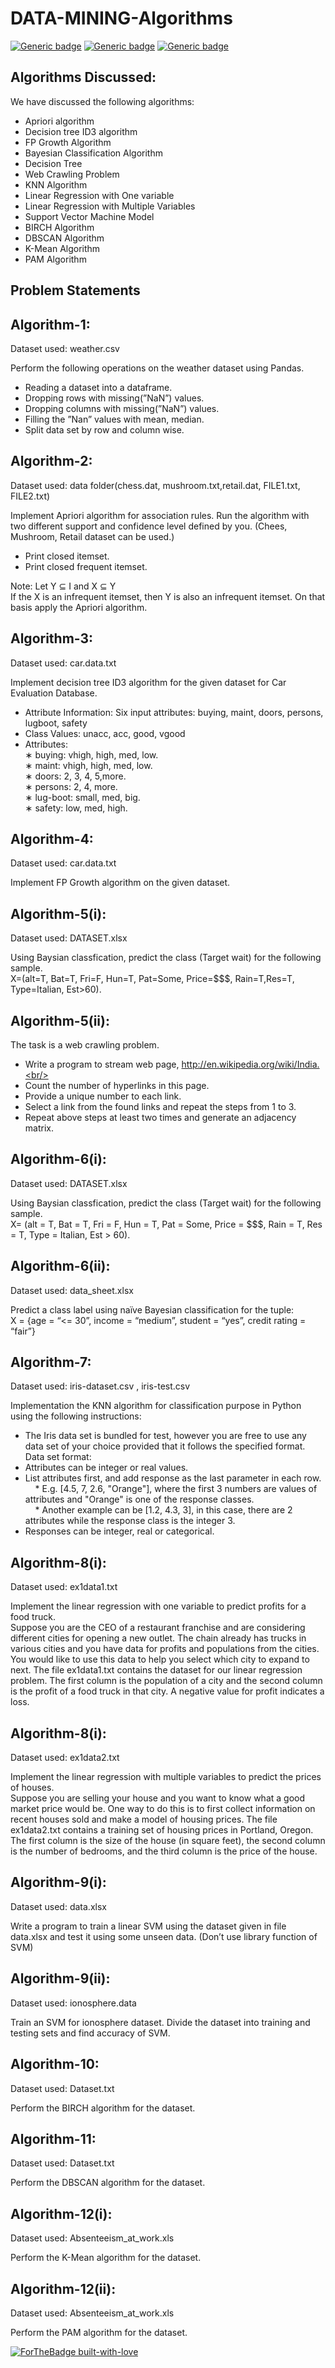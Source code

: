# DATA-MINING-Algorithms

[![Generic badge](https://img.shields.io/badge/DATA-MINING-<BLUE>.svg)](https://shields.io/)
[![Generic badge](https://img.shields.io/badge/MACHINE-LEARNING-<BLUE>.svg)](https://shields.io/)
[![Generic badge](https://img.shields.io/badge/LANGUAGE-PYTHON-<BLUE>.svg)](https://shields.io/)

## Algorithms Discussed:

We have discussed the following algorithms:

* Apriori algorithm
* Decision tree ID3 algorithm
* FP Growth Algorithm
* Bayesian Classification Algorithm
* Decision Tree
* Web Crawling Problem
* KNN Algorithm
* Linear Regression with One variable
* Linear Regression with Multiple Variables
* Support Vector Machine Model
* BIRCH Algorithm
* DBSCAN Algorithm
* K-Mean Algorithm
* PAM Algorithm

## Problem Statements

## Algorithm-1:
Dataset used: weather.csv <br/>

Perform the following operations on the weather dataset using Pandas.<br/>
* Reading a dataset into a dataframe.<br/>
* Dropping rows with missing(”NaN”) values.<br/>
* Dropping columns with missing(”NaN”) values.<br/>
* Filling the ”Nan” values with mean, median.<br/>
* Split data set by row and column wise.<br/>

## Algorithm-2:
Dataset used: data folder(chess.dat, mushroom.txt,retail.dat, FILE1.txt, FILE2.txt) <br/>

Implement Apriori algorithm for association rules. Run the algorithm with two different support and confidence level defined by you. (Chees, Mushroom, Retail dataset can be used.)<br/>
* Print closed itemset.<br/>
* Print closed frequent itemset.<br/>

Note: Let Y ⊆ I and X ⊆ Y<br/>
If the X is an infrequent itemset, then Y is also an infrequent itemset. On that basis apply the Apriori algorithm.<br/>

## Algorithm-3:
Dataset used: car.data.txt <br/>

Implement decision tree ID3 algorithm for the given dataset for Car Evaluation Database. <br/>
* Attribute Information: Six input attributes: buying, maint, doors, persons, lugboot, safety <br/>
* Class Values: unacc, acc, good, vgood <br/>
* Attributes: <br/>
    ∗ buying: vhigh, high, med, low. <br/>
    ∗ maint: vhigh, high, med, low. <br/>
    ∗ doors: 2, 3, 4, 5,more. <br/>
    ∗ persons: 2, 4, more. <br/>
    ∗ lug-boot: small, med, big. <br/>
    ∗ safety: low, med, high. <br/>

## Algorithm-4:<br>
Dataset used: car.data.txt <br/>

Implement FP Growth algorithm on the given dataset.

## Algorithm-5(i):<br>
Dataset used: DATASET.xlsx <br/>  

Using Baysian classfication, predict the class (Target wait) for the following sample. <br/>
X=(alt=T, Bat=T, Fri=F, Hun=T, Pat=Some, Price=$$$, Rain=T,Res=T, Type=Italian, Est>60).<br/>

## Algorithm-5(ii):<br>

The task is a web crawling problem.<br/>  
* Write a program to stream web page, http://en.wikipedia.org/wiki/India.<br/>  
* Count the number of hyperlinks in this page.<br/>  
* Provide a unique number to each link.<br/>  
* Select a link from the found links and repeat the steps from 1 to 3.<br/>  
* Repeat above steps at least two times and generate an adjacency matrix.<br/>  

## Algorithm-6(i):<br>
Dataset used: DATASET.xlsx <br/>  

Using Baysian classfication, predict the class (Target wait) for the following sample. <br/>
X= (alt = T, Bat = T, Fri = F, Hun = T, Pat = Some, Price = $$$, Rain = T, Res = T, Type = Italian, Est > 60).<br/> 

## Algorithm-6(ii):<br>
Dataset used: data_sheet.xlsx <br/>  

Predict a class label using naïve Bayesian classification for the tuple: <br/>
X = {age = “<= 30”, income = “medium”, student = “yes”, credit rating = “fair”} <br/>

## Algorithm-7:<br>
Dataset used: iris-dataset.csv , iris-test.csv <br/>  

Implementation the KNN algorithm for classification purpose in Python using the following instructions: <br/>
* The Iris data set is bundled for test, however you are free to use any data set of your choice provided that it follows the specified format. <br/>
Data set format: <br/>
* Attributes can be integer or real values. <br/>
* List attributes first, and add response as the last parameter in each row. <br/>
    * E.g. [4.5, 7, 2.6, "Orange"], where the first 3 numbers are values of attributes and "Orange" is one of the response classes. <br/>
    * Another example can be [1.2, 4.3, 3], in this case, there are 2 attributes while the response class is the integer 3. <br/>
* Responses can be integer, real or categorical. <br/>

## Algorithm-8(i):<br>
Dataset used: ex1data1.txt <br/>  

Implement the linear regression with one variable to predict profits for a food truck.<br/>
Suppose you are the CEO of a restaurant franchise and are considering different cities for opening a new outlet. The chain already has trucks in various cities and you have data for profits and populations from the cities.
You would like to use this data to help you select which city to expand to next. The file ex1data1.txt contains the dataset for our linear regression problem. The first column is the population of a city and the second column is the profit of a food truck in that city. A negative value for profit indicates a loss.

## Algorithm-8(i):<br>
Dataset used: ex1data2.txt <br/>  

Implement the linear regression with multiple variables to predict the prices of houses.<br/>
Suppose you are selling your house and you want to know what a good market price would be. One way to do this is to first collect information on recent houses sold and make a model of housing prices. The file ex1data2.txt contains a training set of housing prices in Portland, Oregon. The first column is the size of the house (in square feet), the second column is the number of bedrooms, and the third column is the price of the house.

## Algorithm-9(i):<br>
Dataset used: data.xlsx <br/>  

Write a program to train a linear SVM using the dataset given in file data.xlsx and test it using some unseen data. (Don’t use library function of SVM)

## Algorithm-9(ii):<br>
Dataset used: ionosphere.data <br/>  

Train an SVM for ionosphere dataset. Divide the dataset into training and testing sets and find accuracy of SVM.

## Algorithm-10:<br>
Dataset used: Dataset.txt <br/>  

Perform the BIRCH algorithm for the dataset.

## Algorithm-11:<br>
Dataset used: Dataset.txt <br/>  

Perform the DBSCAN algorithm for the dataset.

## Algorithm-12(i):<br>
Dataset used: Absenteeism_at_work.xls <br/>  

Perform the K-Mean algorithm for the dataset.

## Algorithm-12(ii):<br>
Dataset used: Absenteeism_at_work.xls <br/>  

Perform the PAM algorithm for the dataset.


[![ForTheBadge built-with-love](http://ForTheBadge.com/images/badges/built-with-love.svg)](https://GitHub.com/Naereen/)











